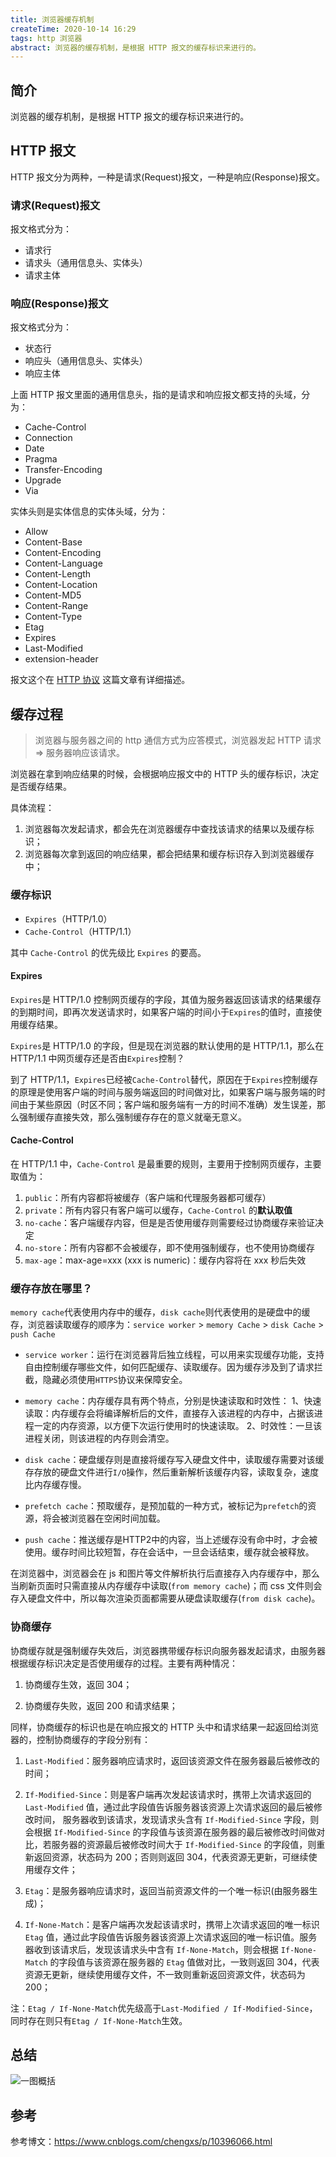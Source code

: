 ```yaml
---
title: 浏览器缓存机制
createTime: 2020-10-14 16:29
tags: http 浏览器
abstract: 浏览器的缓存机制，是根据 HTTP 报文的缓存标识来进行的。
---
```


## 简介

浏览器的缓存机制，是根据 HTTP 报文的缓存标识来进行的。

## HTTP 报文

HTTP 报文分为两种，一种是请求(Request)报文，一种是响应(Response)报文。

### 请求(Request)报文

报文格式分为：

- 请求行
- 请求头（通用信息头、实体头）
- 请求主体

### 响应(Response)报文

报文格式分为：

- 状态行
- 响应头（通用信息头、实体头）
- 响应主体

上面 HTTP 报文里面的通用信息头，指的是请求和响应报文都支持的头域，分为：

- Cache-Control
- Connection
- Date
- Pragma
- Transfer-Encoding
- Upgrade
- Via

实体头则是实体信息的实体头域，分为：

- Allow
- Content-Base
- Content-Encoding
- Content-Language
- Content-Length
- Content-Location
- Content-MD5
- Content-Range
- Content-Type
- Etag
- Expires
- Last-Modified
- extension-header

报文这个在 [HTTP 协议](/blog/1514906940000) 这篇文章有详细描述。

## 缓存过程

> 浏览器与服务器之间的 http 通信方式为应答模式，浏览器发起 HTTP 请求 => 服务器响应该请求。

浏览器在拿到响应结果的时候，会根据响应报文中的 HTTP 头的缓存标识，决定是否缓存结果。

具体流程：

1. 浏览器每次发起请求，都会先在浏览器缓存中查找该请求的结果以及缓存标识；
2. 浏览器每次拿到返回的响应结果，都会把结果和缓存标识存入到浏览器缓存中；

### 缓存标识

- `Expires`（HTTP/1.0）
- `Cache-Control`（HTTP/1.1）

其中 `Cache-Control` 的优先级比 `Expires` 的要高。

#### Expires

`Expires`是 HTTP/1.0 控制网页缓存的字段，其值为服务器返回该请求的结果缓存的到期时间，即再次发送请求时，如果客户端的时间小于`Expires`的值时，直接使用缓存结果。

`Expires`是 HTTP/1.0 的字段，但是现在浏览器的默认使用的是 HTTP/1.1，那么在 HTTP/1.1 中网页缓存还是否由`Expires`控制？

到了 HTTP/1.1，`Expires`已经被`Cache-Control`替代，原因在于`Expires`控制缓存的原理是使用客户端的时间与服务端返回的时间做对比，如果客户端与服务端的时间由于某些原因（时区不同；客户端和服务端有一方的时间不准确）发生误差，那么强制缓存直接失效，那么强制缓存存在的意义就毫无意义。

#### Cache-Control

在 HTTP/1.1 中，`Cache-Control` 是最重要的规则，主要用于控制网页缓存，主要取值为：

1. `public`：所有内容都将被缓存（客户端和代理服务器都可缓存）
2. `private`：所有内容只有客户端可以缓存，`Cache-Control` 的**默认取值**
3. `no-cache`：客户端缓存内容，但是是否使用缓存则需要经过协商缓存来验证决定
4. `no-store`：所有内容都不会被缓存，即不使用强制缓存，也不使用协商缓存
5. `max-age`：max-age=xxx (xxx is numeric)：缓存内容将在 xxx 秒后失效

### 缓存存放在哪里？

`memory cache`代表使用内存中的缓存，`disk cache`则代表使用的是硬盘中的缓存，浏览器读取缓存的顺序为：`service worker` > `memory Cache` > `disk Cache` > `push Cache`

- `service worker`：运行在浏览器背后独立线程，可以用来实现缓存功能，支持自由控制缓存哪些文件，如何匹配缓存、读取缓存。因为缓存涉及到了请求拦截，隐藏必须使用`HTTPS`协议来保障安全。

- `memory cache`：内存缓存具有两个特点，分别是快速读取和时效性：
  1、快速读取：内存缓存会将编译解析后的文件，直接存入该进程的内存中，占据该进程一定的内存资源，以方便下次运行使用时的快速读取。
  2、时效性：一旦该进程关闭，则该进程的内存则会清空。

- `disk cache`：硬盘缓存则是直接将缓存写入硬盘文件中，读取缓存需要对该缓存存放的硬盘文件进行`I/O`操作，然后重新解析该缓存内容，读取复杂，速度比内存缓存慢。

- `prefetch cache`：预取缓存，是预加载的一种方式，被标记为`prefetch`的资源，将会被浏览器在空闲时间加载。

- `push cache`：推送缓存是HTTP2中的内容，当上述缓存没有命中时，才会被使用。缓存时间比较短暂，存在会话中，一旦会话结束，缓存就会被释放。


在浏览器中，浏览器会在 js 和图片等文件解析执行后直接存入内存缓存中，那么当刷新页面时只需直接从内存缓存中读取(`from memory cache`)；而 css 文件则会存入硬盘文件中，所以每次渲染页面都需要从硬盘读取缓存(`from disk cache`)。

### 协商缓存

协商缓存就是强制缓存失效后，浏览器携带缓存标识向服务器发起请求，由服务器根据缓存标识决定是否使用缓存的过程。主要有两种情况：

1. 协商缓存生效，返回 304；

2. 协商缓存失败，返回 200 和请求结果；

同样，协商缓存的标识也是在响应报文的 HTTP 头中和请求结果一起返回给浏览器的，控制协商缓存的字段分别有：

1. `Last-Modified`：服务器响应请求时，返回该资源文件在服务器最后被修改的时间；

2. `If-Modified-Since`：则是客户端再次发起该请求时，携带上次请求返回的 `Last-Modified` 值，通过此字段值告诉服务器该资源上次请求返回的最后被修改时间，
   服务器收到该请求，发现请求头含有 `If-Modified-Since` 字段，则会根据 `If-Modified-Since` 的字段值与该资源在服务器的最后被修改时间做对比，若服务器的资源最后被修改时间大于 `If-Modified-Since` 的字段值，则重新返回资源，状态码为 200；否则则返回 304，代表资源无更新，可继续使用缓存文件；

3. `Etag`：是服务器响应请求时，返回当前资源文件的一个唯一标识(由服务器生成)；

4. `If-None-Match`：是客户端再次发起该请求时，携带上次请求返回的唯一标识 `Etag` 值，通过此字段值告诉服务器该资源上次请求返回的唯一标识值。服务器收到该请求后，发现该请求头中含有 `If-None-Match`，则会根据 `If-None-Match` 的字段值与该资源在服务器的 `Etag` 值做对比，一致则返回 304，代表资源无更新，继续使用缓存文件，不一致则重新返回资源文件，状态码为 200；

注：`Etag / If-None-Match`优先级高于`Last-Modified / If-Modified-Since`，同时存在则只有`Etag / If-None-Match`生效。

## 总结

![一图概括](/assets/images/30SX0D2hqApuJ7Z44y609Z3RKp.png)

## 参考

参考博文：https://www.cnblogs.com/chengxs/p/10396066.html
